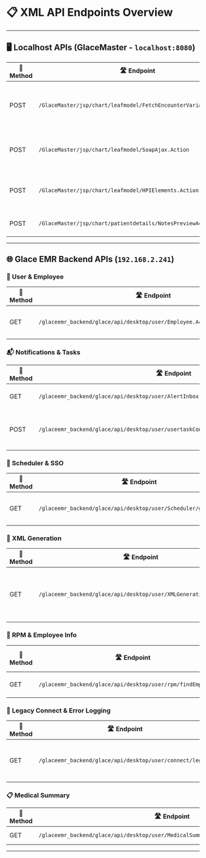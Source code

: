 # 📋 XML API Endpoints Overview

---

## 🖥️ Localhost APIs (GlaceMaster - `localhost:8080`)

| 🔹 Method | 🛣️ Endpoint                                                      | 📝 Description                                          |
| --------- | ----------------------------------------------------------------- | ------------------------------------------------------- |
| POST      | `/GlaceMaster/jsp/chart/leafmodel/FetchEncounterVariables.Action` | Fetch encounter-related variables and chart data.       |
| POST      | `/GlaceMaster/jsp/chart/leafmodel/SoapAjax.Action`                | Handle SOAP AJAX calls for chart operations.            |
| POST      | `/GlaceMaster/jsp/chart/leafmodel/HPIElements.Action`             | Fetch/update HPI (History of Present Illness) elements. |
| POST      | `/GlaceMaster/jsp/chart/patientdetails/NotesPreviewAction.Action` | Preview patient notes.                                  |

---

## 🌐 Glace EMR Backend APIs (`192.168.2.241`)

### 👤 User & Employee

| 🔹 Method | 🛣️ Endpoint                                                                | 🔑 Query Params | 📝 Description                   |
| --------- | --------------------------------------------------------------------------- | --------------- | -------------------------------- |
| GET       | `/glaceemr_backend/glace/api/desktop/user/Employee.Action/fetchAccessCodes` | `userId=1`      | Fetch access codes for the user. |

### 📬 Notifications & Tasks

| 🔹 Method | 🛣️ Endpoint                                                                             | 📝 Description                                    |
| --------- | ---------------------------------------------------------------------------------------- | ------------------------------------------------- |
| GET       | `/glaceemr_backend/glace/api/desktop/user/AlertInbox.Action/getIsNewNotificationEnabled` | Check if new notifications are enabled.           |
| POST      | `/glaceemr_backend/glace/api/desktop/user/usertaskConfig/prepareUsertaskConfig`          | Prepare user task configuration (needs `userId`). |

### 📅 Scheduler & SSO

| 🔹 Method | 🛣️ Endpoint                                                       | 🔑 Query Params   | 📝 Description                    |
| --------- | ------------------------------------------------------------------ | ----------------- | --------------------------------- |
| GET       | `/glaceemr_backend/glace/api/desktop/user/Scheduler/getSSODetails` | `accountId=glace` | Get Single Sign-On (SSO) details. |

### 📄 XML Generation

| 🔹 Method | 🛣️ Endpoint                                                        | 🔑 Query Params                                                                                                             | 📝 Description                                   |
| --------- | ------------------------------------------------------------------- | --------------------------------------------------------------------------------------------------------------------------- | ------------------------------------------------ |
| GET       | `/glaceemr_backend/glace/api/desktop/user/XMLGeneration/getXMLFile` | `patientId=376638`, `chartId=376973`, `encounterId=152839`, `templateId=3355`, `formId=1833`, `tabId=10`, `accountId=glace` | Get XML file for patient encounter and template. |

### 👥 RPM & Employee Info

| 🔹 Method | 🛣️ Endpoint                                                   | 🔑 Query Params | 📝 Description            |
| --------- | -------------------------------------------------------------- | --------------- | ------------------------- |
| GET       | `/glaceemr_backend/glace/api/desktop/user/rpm/findEmpNameById` | `empId=1`       | Find employee name by ID. |

### 🐛 Legacy Connect & Error Logging

| 🔹 Method | 🛣️ Endpoint                                              | 🔑 Query Params                                                                       | 📝 Description                   |
| --------- | --------------------------------------------------------- | ------------------------------------------------------------------------------------- | -------------------------------- |
| GET       | `/glaceemr_backend/glace/api/desktop/user/connect/legacy` | `url=/IpadErrorLog`, `method=POST`, `params={userName, userId, error_log, tomcatUrl}` | Send iPad error logs to backend. |

### 📋 Medical Summary

| 🔹 Method | 🛣️ Endpoint                                                                            | 📝 Description            |
| --------- | --------------------------------------------------------------------------------------- | ------------------------- |
| GET       | `/glaceemr_backend/glace/api/desktop/user/MedicalSummary.Action/getScribeConfiguration` | Get scribe configuration. |

---

